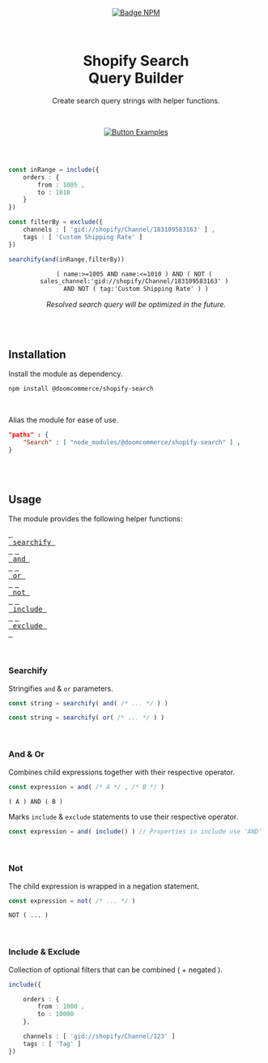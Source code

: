 
<div align = center >

[![Badge NPM]][NPM]

<br>

# Shopify Search <br> Query Builder

Create search query strings with helper functions.

</div>

<br>

<div align = center >

[![Button Examples]][Examples]

</div>

<br>

```ts

const inRange = include({
    orders : {
        from : 1005 ,
        to : 1010
    }
})

const filterBy = exclude({
    channels : [ 'gid://shopify/Channel/183109583163' ] ,
    tags : [ 'Custom Shipping Rate' ]
})

searchify(and(inRange,filterBy))
```

<div align = center >

```txt
( name:>=1005 AND name:<=1010 ) AND ( NOT ( 
sales_channel:'gid://shopify/Channel/183109583163' ) 
AND NOT ( tag:'Custom Shipping Rate' ) )
```

*Resolved search query will be optimized in the future.*

</div>

</div>

<br>
<br>

## Installation

Install the module as dependency.

```sh
npm install @doomcommerce/shopify-search
```

<br>

Alias the module for ease of use.

```json
"paths" : {
    "Search" : [ "node_modules/@doomcommerce/shopify-search" ] ,
}
```

<br>
<br>

## Usage

The module provides the following helper functions:

[<kbd> <br> searchify <br> </kbd>][Searchify]
[<kbd> <br> and <br> </kbd>][And]
[<kbd> <br> or <br> </kbd>][Or]
[<kbd> <br> not <br> </kbd>][Not]
[<kbd> <br> include <br> </kbd>][Include]
[<kbd> <br> exclude <br> </kbd>][Exclude]

<br>

### Searchify

Stringifies `and` & `or` parameters.

```ts
const string = searchify( and( /* ... */ ) )
```

```ts
const string = searchify( or( /* ... */ ) )
```

<br>

<a name = and-or ></a>

### And & Or

Combines child expressions together with their respective operator.

```ts
const expression = and( /* A */ , /* B */ )
```

```txt
( A ) AND ( B )
```

Marks `include` & `exclude` statements to use their respective operator.

```ts
const expression = and( include() ) // Properties in include use 'AND' to combine
```

<br>

### Not

The child expression is wrapped in a negation statement.

```ts
const expression = not( /* ... */ )
```

```txt
NOT ( ... )
```

<br>

<a name = include-exclude ></a>

### Include & Exclude

Collection of optional filters that can be combined ( + negated ).

```ts
include({

    orders : {
        from : 1000 ,
        to : 10000
    },

    channels : [ 'gid://shopify/Channel/123' ]
    tags : [ 'Tag' ]
})
```

<br>


<!----------------------------------------------------------------------------->

[Searchify]: #searchify
[Include]: #include-exclude
[Exclude]: #include-exclude
[Not]: #not
[And]: #and-or
[Or]: #and-or

[Badge NPM]: https://img.shields.io/npm/v/%40doomcommerce%2Fshopify-search?style=for-the-badge&logoColor=white&logo=NPM
[NPM]: https://www.npmjs.com/package/@doomcommerce/shopify-search

[Button Examples]: https://img.shields.io/badge/Examples-14539a?style=for-the-badge&logoColor=white&logo=GitHub

[Examples]: https://github.com/DoomCommerce/Shopify-Search/tree/Stable/Examples
